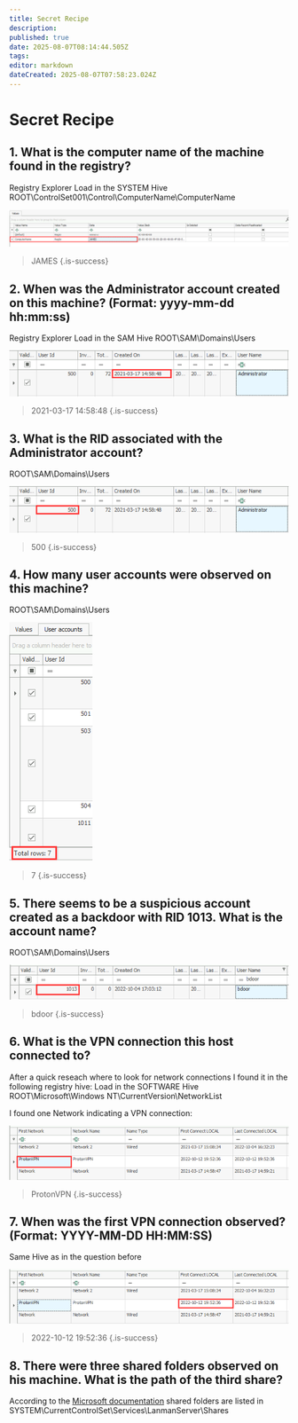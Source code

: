 ```yaml
---
title: Secret Recipe
description: 
published: true
date: 2025-08-07T08:14:44.505Z
tags: 
editor: markdown
dateCreated: 2025-08-07T07:58:23.024Z
---
```


# Secret Recipe

## 1. What is the computer name of the machine found in the registry?

Registry Explorer
Load in the SYSTEM Hive
ROOT\ControlSet001\Control\ComputerName\ComputerName

![1_1.png](/thm/challenges/secret_recipe/1_1.png)

> JAMES
{.is-success}


## 2. When was the Administrator account created on this machine? (Format: yyyy-mm-dd hh:mm:ss)

Registry Explorer
Load in the SAM Hive
ROOT\SAM\Domains\Users

![2_1.png](/thm/challenges/secret_recipe/2_1.png)

> 2021-03-17 14:58:48
{.is-success}


## 3. What is the RID associated with the Administrator account?

ROOT\SAM\Domains\Users

![3_1.png](/thm/challenges/secret_recipe/3_1.png)


> 500
{.is-success}

## 4. How many user accounts were observed on this machine?

ROOT\SAM\Domains\Users

![4_1.png](/thm/challenges/secret_recipe/4_1.png)

> 7
{.is-success}

## 5. There seems to be a suspicious account created as a backdoor with RID 1013. What is the account name?

ROOT\SAM\Domains\Users

![5_1.png](/thm/challenges/secret_recipe/5_1.png)

> bdoor
{.is-success}

## 6. What is the VPN connection this host connected to?

After a quick reseach where to look for network connections I found it in the following registry hive: 
Load in the SOFTWARE Hive
ROOT\Microsoft\Windows NT\CurrentVersion\NetworkList

I found one Network indicating a VPN connection: 

![6_1.png](/thm/challenges/secret_recipe/6_1.png)

> ProtonVPN
{.is-success}

## 7. When was the first VPN connection observed? (Format: YYYY-MM-DD HH:MM:SS)

Same Hive as in the question before

![7_1.png](/thm/challenges/secret_recipe/7_1.png)

> 2022-10-12 19:52:36
{.is-success}

## 8. There were three shared folders observed on his machine. What is the path of the third share?

According to the [Microsoft documentation](https://learn.microsoft.com/en-us/troubleshoot/windows-client/networking/saving-restoring-existing-windows-shares) shared folders are listed in SYSTEM\CurrentControlSet\Services\LanmanServer\Shares
